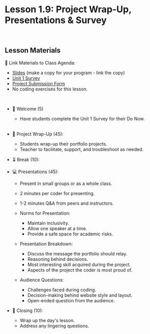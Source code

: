 # Lesson 1.9: Project Wrap-Up, Presentations & Survey

<br>

## Lesson Materials

📖 Link Materials to Class Agenda:
- [Slides](https://docs.google.com/presentation/d/1CRWI0cxIHC70393dWPeZ0MG6TV7culR329O2yXoa78U/edit?usp=sharing) (make a copy for your program - link the copy)
- [Unit 1 Survey](https://forms.gle/e4zXw7WX8gTekTNA9)
- [Project Submission Form](https://forms.gle/jgZGXmJCEv7vYS42A)
- No coding exercises for this lesson.

<br>

- 👋 Welcome (5)
    - Have students complete the Unit 1 Survey for their Do Now. <br><br>

- 🔄 Project Wrap-Up (45):
    - Students wrap-up their portfolio projects.
    - Teacher to facilitate, support, and troubleshoot as needed.

- ⏳ Break (10):

- 💻 Presentations (45):
    - Present in small groups or as a whole class.
    - 2 minutes per coder for presenting.
    - 1-2 minutes Q&A from peers and instructors.
    
  - Norms for Presentation:
    - Maintain inclusivity.
    - Allow one speaker at a time.
    - Provide a safe space for academic risks.
    
  - Presentation Breakdown:
    - Discuss the message the portfolio should relay.
    - Reasoning behind decisions.
    - Most interesting skill acquired during the project.
    - Aspects of the project the coder is most proud of.
    
  - Audience Questions:
    - Challenges faced during coding.
    - Decision-making behind website style and layout.
    - Open-ended question from the audience.


- 👋 Closing (10):
  - Wrap up the day's lesson.
  - Address any lingering questions.
